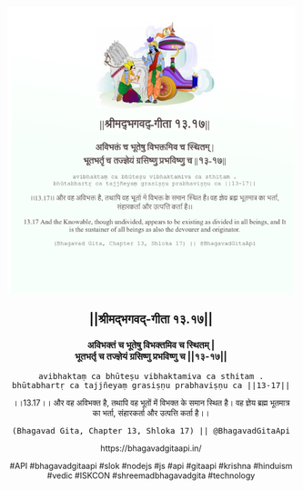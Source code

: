<img src="../../asset/BG_13_17.png"/>
<center><h2>||श्रीमद्‍भगवद्‍-गीता १३.१७||</h2>
<h3>अविभक्तं च भूतेषु विभक्तमिव च स्थितम् |<br/>भूतभर्तृ च तज्ज्ञेयं ग्रसिष्णु प्रभविष्णु च ||१३-१७||</h3>
<pre>avibhaktaṃ ca bhūteṣu vibhaktamiva ca sthitam .<br/>bhūtabhartṛ ca tajjñeyaṃ grasiṣṇu prabhaviṣṇu ca ||13-17||</pre>
<p>।।13.17।। और वह अविभक्त है, तथापि वह भूतों में विभक्त के समान स्थित है। वह ज्ञेय ब्रह्म भूतमात्र का भर्ता, संहारकर्ता और उत्पत्ति कर्ता है।।</p>
<pre>(Bhagavad Gita, Chapter 13, Shloka 17) || @BhagavadGitaApi</pre><p>https://bhagavadgitaapi.in/</p><p>#API #bhagavadgitaapi #slok #nodejs #js #api #gitaapi #krishna #hinduism #vedic #ISKCON #shreemadbhagavadgita #technology</p></center>